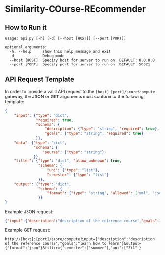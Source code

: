 # Similarity-COurse-REcommender

## How to Run it

```
usage: api.py [-h] [-d] [--host [HOST]] [--port [PORT]]

optional arguments:
  -h, --help     show this help message and exit
  -d             Debug mode
  --host [HOST]  Specify host for server to run on. DEFAULT: 0.0.0.0
  --port [PORT]  Specify port for server to run on. DEFAULT: 50021
```

## API Request Template

In order to provide a valid API request to the `[host]:[port]/score/compute` gateway, the JSON or GET arguments must conform to the following template:

```json
{
    "input": {"type": "dict",
              "required": true,
              "schema": {
                  "description": {"type": "string", "required": true},
                  "goals": {"type": "string", "required": true}
              }},
    "data": {"type": "dict",
             "schema": {
                 "source": {"type": "string"}
             }},
    "filter": {"type": "dict", "allow_unknown": true,
               "schema": {
                   "uni": {"type": "list"},
                   "semester": {"type": "list"}
               }},
    "output": {"type": "dict",
               "schema": {
                   "format": {"type": "string", "allowed": ["xml", "json", "csv"]}
               }}
}
```

Example JSON request:

```json
{"input":{"description":"description of the reference course","goals":"learn how to learn"},"output":{"format":"json"},"filter":{"semester":["winter"]}}
```

Example GET request:

```
http://[host]:[port]/score/compute?input={"description":"description of the reference course","goals":"learn how to learn"}&output={"format":"json"}&filter={"semester":["summer"],"uni":["Zil"]}
```
